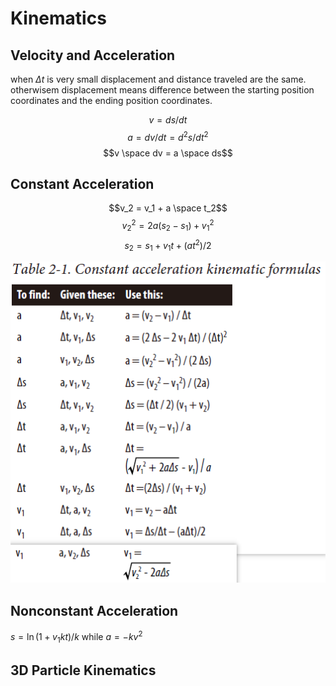 # Kinematics

## Velocity and Acceleration

when $\Delta{t}$ is very small displacement and distance traveled are the same. otherwisem displacement means difference between the starting position coordinates and the ending position coordinates.

$$v = ds/dt$$
$$a = dv/dt = d^2s/dt^2$$
$$v \space dv = a \space ds$$

## Constant Acceleration

$$v_2 = v_1 + a \space t_2$$
$${v_2}^2 = 2a(s_2 - s_1) + {v_1}^2$$
$$s_2 = s_1 + v_1 t + (a t^2) /2$$

![constant_acceleration_kinematic_formulas](./Pictures/constant_acceleration_kinematic_formulas.png)

## Nonconstant Acceleration


$s = \ln{(1 + v_1 k t)} / k$ while $a = -k v^2$

## 3D Particle Kinematics

